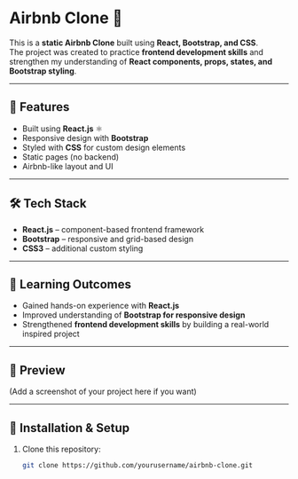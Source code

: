# Airbnb Clone 🏡  

This is a **static Airbnb Clone** built using **React, Bootstrap, and CSS**.  
The project was created to practice **frontend development skills** and strengthen my understanding of **React components, props, states, and Bootstrap styling**.  

---

## 🚀 Features
- Built using **React.js** ⚛️  
- Responsive design with **Bootstrap**  
- Styled with **CSS** for custom design elements  
- Static pages (no backend)  
- Airbnb-like layout and UI  

---

## 🛠️ Tech Stack
- **React.js** – component-based frontend framework  
- **Bootstrap** – responsive and grid-based design  
- **CSS3** – additional custom styling  

---

## 📖 Learning Outcomes
- Gained hands-on experience with **React.js**  
- Improved understanding of **Bootstrap for responsive design**  
- Strengthened **frontend development skills** by building a real-world inspired project  

---

## 📸 Preview
(Add a screenshot of your project here if you want)  

---

## 📂 Installation & Setup
1. Clone this repository:  
   ```bash
   git clone https://github.com/yourusername/airbnb-clone.git
